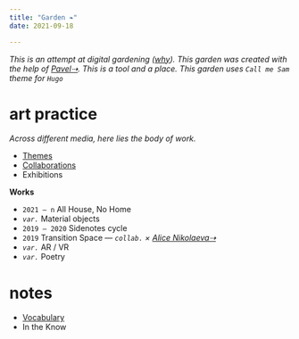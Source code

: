 ```yaml
---
title: "Garden ❧"
date: 2021-09-18

---
```

_This is an attempt at digital gardening ([why](/posts/why-gardening/)). This garden was created with the help of [Pavel⇢](https://pa2sh.club/). This is a tool and a place. This garden uses `Call me Sam` theme for `Hugo`_

# art practice
_Across different media, here lies the body of work._

* [Themes](/garden/art-themes)
* [Collaborations](/garden/collaborations)
* Exhibitions

**Works**
* `2021 — n` All House, No Home
*  _`var.`_ Material objects
* `2019 — 2020` Sidenotes cycle
* `2019` Transition Space — _`collab.` × [Alice Nikolaeva⇢](https://alicenikolaeva.com/Alice-Nikolaeva/CV)_
* _`var.`_ AR / VR
* _`var.`_ Poetry

# notes
* [Vocabulary](/garden/vocabulary)
* In the Know